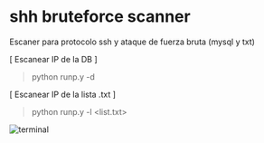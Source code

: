 # shh bruteforce scanner
Escaner para protocolo ssh y ataque de fuerza bruta (mysql y txt)

[ Escanear IP de la DB ]
> python runp.y -d

[ Escanear IP de la lista .txt ]
> python runp.y -l <list.txt>

![terminal]()
